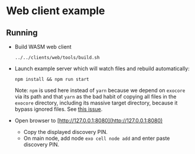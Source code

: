 # Web client example

## Running
* Build WASM web client
  
  `../../clients/web/tools/build.sh`

* Launch example server which will watch files and rebuild automatically:

  `npm install && npm run start`

  Note: `npm` is used here instead of `yarn` because we depend on `exocore` via its path and that `yarn` as the bad habit of copying all files in the `exocore` directory, including its massive target directory, because it bypass ignored files. See [this issue](https://github.com/yarnpkg/yarn/issues/2822).

* Open browser to [http://127.0.0.1:8080](http://127.0.0.1:8080)
    * Copy the displayed discovery PIN.
    * On main node, add node `exo cell node add` and enter paste discovery PIN.
